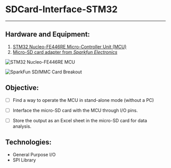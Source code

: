 # SDCard-Interface-STM32
***
## Hardware and Equipment:

1. [STM32 Nucleo-FE446RE Micro-Controller Unit (MCU)](https://www.st.com/en/evaluation-tools/nucleo-f446re.html)
2. [Micro-SD card adapter from *Sparkfun Electronics*](https://www.sparkfun.com/products/12941)

![STM32 Nucleo-FE446RE MCU](https://www.st.com/bin/ecommerce/api/image.PF262063.en.feature-description-include-personalized-no-cpn-medium.jpg)

![SparkFun SD/MMC Card Breakout](https://cdn.sparkfun.com//assets/parts/9/8/7/2/12941-01.jpg)

## Objective:
- [ ] Find a way to operate the MCU in stand-alone mode (without a PC)
- [ ] Interface the micro-SD card with the MCU through I/O pins.
- [ ] Store the output as an Excel sheet in the micro-SD card for data analysis.


## Technologies:
* General Purpose I/O
* SPI Library
